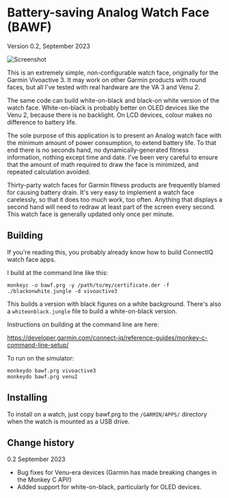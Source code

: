 # Battery-saving Analog Watch Face (BAWF)

Version 0.2, September 2023

![Screenshot](screenshot.png)

This is an extremely simple, non-configurable watch face, originally for the
Garmin Vivoactive 3. It may work on other Garmin products with round faces,
but all I've tested with real hardware are the VA 3 and Venu 2. 

The same code can build white-on-black and black-on white version of
the watch face. White-on-black is probably better on OLED devices
like the Venu 2, because there is no backlight. On LCD devices, 
colour makes no difference to battery life.

The sole purpose of this application is to present an Analog watch
face with the minimum amount of power consumption, to extend battery life.
To that end there is no seconds hand, no dynamically-generated
fitness information, nothing except time and date. I've been very
careful to ensure that the amount of math required to draw the face
is minimized, and repeated calculation avoided.

Thirty-party watch faces for Garmin fitness products are frequently 
blamed for causing battery drain. It's very easy to implement a watch
face carelessly, so that it does too much work, too often. Anything that
displays a second hand will need to redraw at least part of the screen
every second. This watch face is generally updated only once per minute.

## Building

If you're reading this, you probably already know how to build 
ConnectIQ watch face apps. 

I build at the command line like this:

```
monkeyc -o bawf.prg -y /path/to/my/certificate.der -f ./blackonwhite.jungle -d vivoactive3
```

This builds a version with black figures on a white background.
There's also a `whiteonblack.jungle` file to build a white-on-black version.

Instructions on building at the command line are here:

https://developer.garmin.com/connect-iq/reference-guides/monkey-c-command-line-setup/


To run on the simulator:

```
monkeydo bawf.prg vivoactive3
monkeydo bawf.prg venu2 
```

## Installing

To install on a watch, just copy bawf.prg to the `/GARMIN/APPS/` directory
when the watch is mounted as a USB drive.

## Change history
0.2 September 2023
- Bug fixes for Venu-era devices (Garmin has made breaking changes in the
    Monkey C API!)
- Added support for white-on-black, particularly for OLED devices.

 
